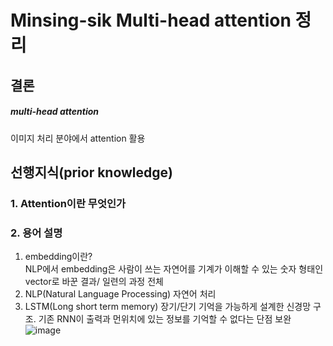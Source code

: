 # Minsing-sik Multi-head attention 정리

## 결론
##### multi-head attention

이미지 처리 분야에서 attention 활용

## 선행지식(prior knowledge)
### 1. Attention이란 무엇인가

### 2. 용어 설명
1. embedding이란?<br>
   NLP에서 embedding은 사람이 쓰는 자연어를 기계가 이해할 수 있는 숫자 형태인 vector로 바꾼 결과/ 일련의 과정 
   전체<br>
2. NLP(Natural Language Processing)
   자연어 처리
3. LSTM(Long short term memory)
   장기/단기 기억을 가능하게 설계한 신경망 구조. 기존 RNN이 출력과 먼위치에 있는 정보를 기억할 수 없다는 단점 보완
   ![image](https://user-images.githubusercontent.com/60510718/178132038-2be8f6e2-dde8-43d6-9280-61ea7155370e.png)
